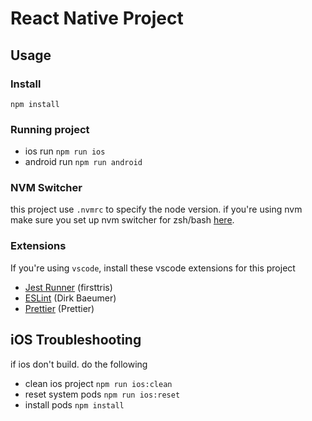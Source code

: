 # React Native Project

## Usage

### Install

`npm install`

### Running project

- ios run `npm run ios`
- android run `npm run android`

### NVM Switcher

this project use `.nvmrc` to specify the node version. if you're using nvm\
make sure you set up nvm switcher for zsh/bash [here](https://github.com/nvm-sh/nvm#automatically-call-nvm-use).

### Extensions

If you're using `vscode`, install these vscode extensions for this project

- [Jest Runner](https://marketplace.visualstudio.com/items?itemName=firsttris.vscode-jest-runner) (firsttris)
- [ESLint](https://marketplace.visualstudio.com/items?itemName=dbaeumer.vscode-eslint) (Dirk Baeumer)
- [Prettier](https://marketplace.visualstudio.com/items?itemName=esbenp.prettier-vscode) (Prettier)

## iOS Troubleshooting

if ios don't build. do the following

- clean ios project `npm run ios:clean`
- reset system pods `npm run ios:reset`
- install pods `npm install`
